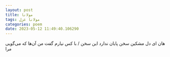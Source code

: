 ```yaml
---
layout: post
title: مولانا
tags: مولانا غزل
categories: poem
date: 2023-05-12 11:49:40.106290
---
```


هان ای دل مشکین سخن پایان ندارد این سخن / با کس نیارم گفت من آن‌ها که می‌گویی مرا